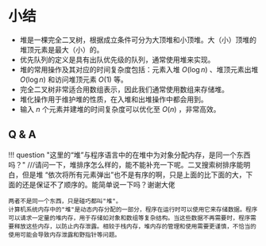 # 小结

- 堆是一棵完全二叉树，根据成立条件可分为大顶堆和小顶堆。大（小）顶堆的堆顶元素是最大（小）的。
- 优先队列的定义是具有出队优先级的队列，通常使用堆来实现。
- 堆的常用操作及其对应的时间复杂度包括：元素入堆 $O(\log n)$ 、堆顶元素出堆 $O(\log n)$ 和访问堆顶元素 $O(1)$ 等。
- 完全二叉树非常适合用数组表示，因此我们通常使用数组来存储堆。
- 堆化操作用于维护堆的性质，在入堆和出堆操作中都会用到。
- 输入 $n$ 个元素并建堆的时间复杂度可以优化至 $O(n)$ ，非常高效。


## Q & A

!!! question "这里的“堆”与程序语言中的在堆中为对象分配内存，是同一个东西吗？"
///请问一下，堆排序怎么样的，能不能补充一下呢。二叉搜索树排序能明白，但是堆 “依次将所有元素弹出”也不是有序的啊，只是上面的比下面的大，下面的还是保证不了顺序的。能简单说一下吗？谢谢大佬
    
    两者不是同一个东西，只是碰巧都叫"堆"。
    计算机系统内存中的"堆"是动态内存分配的一部分，程序在运行时可以使用它来存储数据。程序可以请求一定量的堆内存，用于存储如对象和数组等复杂结构。当这些数据不再需要时，程序需要释放这些内存，以防止内存泄露。相较于栈内存，堆内存的管理和使用需要更谨慎，不恰当的使用可能会导致内存泄露和野指针等问题。
